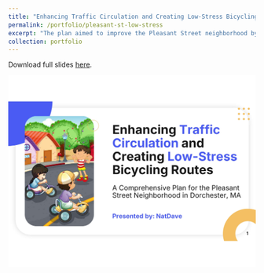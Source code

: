 ```yaml
---
title: "Enhancing Traffic Circulation and Creating Low-Stress Bicycling Routes: A Comprehensive Plan for Pleasant Street, Dorchester, MA"
permalink: /portfolio/pleasant-st-low-stress
excerpt: "The plan aimed to improve the Pleasant Street neighborhood by removing through traffic, ensuring that drivers who do not have local origins or destinations are rerouted away from the area. It also focuses on creating low-stress bicycling streets that provide a safe, comfortable, and enjoyable experience for cyclists by minimizing their exposure to high traffic volumes and speeds."
collection: portfolio
---
```

<p>Download full slides <a href="https://natdave.github.io/files/pleasant_st.pdf">here</a>.</p>
<img src="/images/pleasant_st.jpg" alt="Traffic Circulation Plan for the Pleasant Street Neighborhood">
